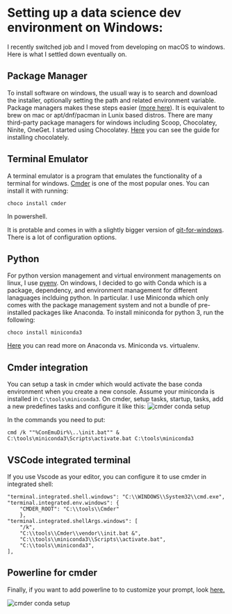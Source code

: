 <!--
.. title: Setting up a Dev environment on Windowns
.. slug: Setting up a Dev environment on Windowns
.. date: 2019-11-11 12:56:43 UTC+01:00
.. tags:
.. category:
.. link:
.. description:
.. type: text
-->

# Setting up a data science dev environment on Windows:
I recently switched job and I moved from developing on macOS to windows. Here is what I settled down eventually on.
## Package Manager
To install software on windows, the usuall way is to search and download the installer, optionally setting the path and related environment variable. Package managers makes these steps easier ([more here](https://hackernoon.com/why-windows-needs-a-package-manager-3868cffdec24)). It is equivalent to brew on mac or apt/dnf/pacman in Lunix based distros. There are many third-party package managers for windows including Scoop, Chocolatey, Ninite, OneGet. I started using Chocolatey. [Here](https://chocolatey.org/docs/installation) you can see the guide for installing chocolately.

## Terminal Emulator
A terminal emulator is a program that emulates the functionality of a terminal for windows. [Cmder](https://cmder.net/) is one of the most popular ones. You can install it with running:

```choco install cmder```

In powershell.

It is protable and comes in with a slightly bigger version of [git-for-windows](https://gitforwindows.org/). There is a lot of configuration options.

## Python
For python version management and virtual environment managements on linux, I use [pyenv](https://github.com/pyenv/pyenv). On windows, I decided to go with Conda which is a package, dependency, and environment management for different lanaguages inclduing python. In particular. I use Miniconda which only comes with the package management system and not a bundle of pre-installed packages like Anaconda. To install miniconda for python 3, run the following:

```choco install miniconda3```

[Here](http://deeplearning.lipingyang.org/2018/12/23/anaconda-vs-miniconda-vs-virtualenv/) you can read more on Anaconda vs. Miniconda vs. virtualenv.

## Cmder integration
You can setup a task in cmder which would activate the base conda environment when you create a new console. Assume your miniconda is installed in `C:\tools\miniconda3`. On cmder, setup tasks, startup, tasks, add a new predefines tasks and configure it like this:
![cmder conda setup](./figs/cmder.jpg)

In the commands you need to put:

`cmd /k ""%ConEmuDir%\..\init.bat"" & C:\tools\miniconda3\Scripts\activate.bat C:\tools\miniconda3
`

## VSCode integrated terminal
If you use Vscode as your editor, you can configure it to use cmder in integrated shell:

```
"terminal.integrated.shell.windows": "C:\\WINDOWS\\System32\\cmd.exe",
"terminal.integrated.env.windows": {
    "CMDER_ROOT": "C:\\tools\\Cmder"
    },
"terminal.integrated.shellArgs.windows": [
    "/k",
    "C:\\tools\\Cmder\\vendor\\init.bat &",
    "C:\\tools\\miniconda3\\Scripts\\activate.bat",
    "C:\\tools\\miniconda3",
],
```
## Powerline for cmder
Finally, if you want to add powerline to to customize your prompt, look [here.](https://github.com/AmrEldib/cmder-powerline-prompt)

![cmder conda setup](./figs/cmder_2.png)

